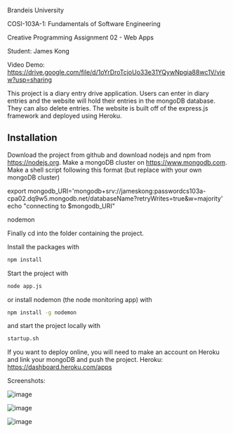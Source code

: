 Brandeis University

COSI-103A-1: Fundamentals of Software Engineering

Creative Programming Assignment 02 - Web Apps

Student: James Kong

Video Demo: https://drive.google.com/file/d/1oYrDroTcjoUo33e31YQywNpgia88wc1V/view?usp=sharing

This project is a diary entry drive application. Users can enter in diary entries and the website will hold their entries in the mongoDB database. They can also delete entries. The website is built off of the express.js framework and deployed using Heroku.

## Installation

Download the project from github and download nodejs and npm from https://nodejs.org. Make a mongoDB cluster on https://www.mongodb.com. Make a shell script following this format (but replace with your own mongoDB cluster)

export mongodb_URI='mongodb+srv://jameskong:passwordcs103a-cpa02.dq9w5.mongodb.net/databaseName?retryWrites=true&w=majority'
echo "connecting to $mongodb_URI"

nodemon

Finally cd into the folder containing the project.

Install the packages with
``` bash
npm install
```
Start the project with
``` bash
node app.js
```
or install nodemon (the node monitoring app) with
``` bash
npm install -g nodemon
```
and start the project locally with
``` bash
startup.sh
```
If you want to deploy online, you will need to make an account on Heroku and link your mongoDB and push the project. Heroku: https://dashboard.heroku.com/apps

Screenshots:
  
  ![image](https://user-images.githubusercontent.com/78178372/166342708-6b08e797-b398-4966-9d0b-54611104f1cf.png)

  ![image](https://user-images.githubusercontent.com/78178372/166342728-f5030e05-1f0e-4088-8c86-641d1920a75a.png)

  ![image](https://user-images.githubusercontent.com/78178372/166342814-94c26a63-1660-4077-99bd-d2063e8e66aa.png)
